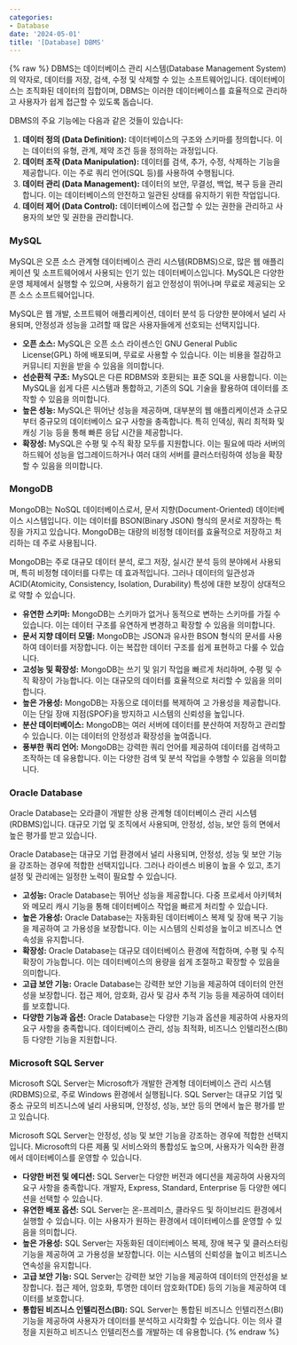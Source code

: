 ```yaml
---
categories:
- Database
date: '2024-05-01'
title: '[Database] DBMS'
---
```


{% raw %}
DBMS는 데이터베이스 관리 시스템(Database Management System)의 약자로, 데이터를 저장, 검색, 수정 및 삭제할 수 있는 소프트웨어입니다. 데이터베이스는 조직화된 데이터의 집합이며, DBMS는 이러한 데이터베이스를 효율적으로 관리하고 사용자가 쉽게 접근할 수 있도록 돕습니다.

DBMS의 주요 기능에는 다음과 같은 것들이 있습니다:
1. **데이터 정의 (Data Definition):** 데이터베이스의 구조와 스키마를 정의합니다. 이는 데이터의 유형, 관계, 제약 조건 등을 정의하는 과정입니다.
2. **데이터 조작 (Data Manipulation):** 데이터를 검색, 추가, 수정, 삭제하는 기능을 제공합니다. 이는 주로 쿼리 언어(SQL 등)를 사용하여 수행됩니다.
3. **데이터 관리 (Data Management):** 데이터의 보안, 무결성, 백업, 복구 등을 관리합니다. 이는 데이터베이스의 안전하고 일관된 상태를 유지하기 위한 작업입니다.
4. **데이터 제어 (Data Control):** 데이터베이스에 접근할 수 있는 권한을 관리하고 사용자의 보안 및 권한을 관리합니다.

### MySQL
MySQL은 오픈 소스 관계형 데이터베이스 관리 시스템(RDBMS)으로, 많은 웹 애플리케이션 및 소프트웨어에서 사용되는 인기 있는 데이터베이스입니다. MySQL은 다양한 운영 체제에서 실행할 수 있으며, 사용하기 쉽고 안정성이 뛰어나며 무료로 제공되는 오픈 소스 소프트웨어입니다.

MySQL은 웹 개발, 소프트웨어 애플리케이션, 데이터 분석 등 다양한 분야에서 널리 사용되며, 안정성과 성능을 고려할 때 많은 사용자들에게 선호되는 선택지입니다.

- **오픈 소스:** MySQL은 오픈 소스 라이센스인 GNU General Public License(GPL) 하에 배포되며, 무료로 사용할 수 있습니다. 이는 비용을 절감하고 커뮤니티 지원을 받을 수 있음을 의미합니다.
- **선순환적 구조:** MySQL은 다른 RDBMS와 호환되는 표준 SQL을 사용합니다. 이는 MySQL을 쉽게 다른 시스템과 통합하고, 기존의 SQL 기술을 활용하여 데이터를 조작할 수 있음을 의미합니다.
- **높은 성능:** MySQL은 뛰어난 성능을 제공하며, 대부분의 웹 애플리케이션과 소규모부터 중규모의 데이터베이스 요구 사항을 충족합니다. 특히 인덱싱, 쿼리 최적화 및 캐싱 기능 등을 통해 빠른 응답 시간을 제공합니다.
- **확장성:** MySQL은 수평 및 수직 확장 모두를 지원합니다. 이는 필요에 따라 서버의 하드웨어 성능을 업그레이드하거나 여러 대의 서버를 클러스터링하여 성능을 확장할 수 있음을 의미합니다.

### MongoDB
MongoDB는 NoSQL 데이터베이스로서, 문서 지향(Document-Oriented) 데이터베이스 시스템입니다. 이는 데이터를 BSON(Binary JSON) 형식의 문서로 저장하는 특징을 가지고 있습니다. MongoDB는 대량의 비정형 데이터를 효율적으로 저장하고 처리하는 데 주로 사용됩니다.

MongoDB는 주로 대규모 데이터 분석, 로그 저장, 실시간 분석 등의 분야에서 사용되며, 특히 비정형 데이터를 다루는 데 효과적입니다. 그러나 데이터의 일관성과 ACID(Atomicity, Consistency, Isolation, Durability) 특성에 대한 보장이 상대적으로 약할 수 있습니다.

- **유연한 스키마:** MongoDB는 스키마가 없거나 동적으로 변하는 스키마를 가질 수 있습니다. 이는 데이터 구조를 유연하게 변경하고 확장할 수 있음을 의미합니다.
- **문서 지향 데이터 모델:** MongoDB는 JSON과 유사한 BSON 형식의 문서를 사용하여 데이터를 저장합니다. 이는 복잡한 데이터 구조를 쉽게 표현하고 다룰 수 있습니다.
- **고성능 및 확장성:** MongoDB는 쓰기 및 읽기 작업을 빠르게 처리하며, 수평 및 수직 확장이 가능합니다. 이는 대규모의 데이터를 효율적으로 처리할 수 있음을 의미합니다.
- **높은 가용성:** MongoDB는 자동으로 데이터를 복제하여 고 가용성을 제공합니다. 이는 단일 장애 지점(SPOF)을 방지하고 시스템의 신뢰성을 높입니다.
- **분산 데이터베이스:** MongoDB는 여러 서버에 데이터를 분산하여 저장하고 관리할 수 있습니다. 이는 데이터의 안정성과 확장성을 높여줍니다.
- **풍부한 쿼리 언어:** MongoDB는 강력한 쿼리 언어를 제공하여 데이터를 검색하고 조작하는 데 유용합니다. 이는 다양한 검색 및 분석 작업을 수행할 수 있음을 의미합니다.

### Oracle Database
Oracle Database는 오라클이 개발한 상용 관계형 데이터베이스 관리 시스템(RDBMS)입니다. 대규모 기업 및 조직에서 사용되며, 안정성, 성능, 보안 등의 면에서 높은 평가를 받고 있습니다.

Oracle Database는 대규모 기업 환경에서 널리 사용되며, 안정성, 성능 및 보안 기능을 강조하는 경우에 적합한 선택지입니다. 그러나 라이센스 비용이 높을 수 있고, 초기 설정 및 관리에는 일정한 노력이 필요할 수 있습니다.

- **고성능:** Oracle Database는 뛰어난 성능을 제공합니다. 다중 프로세서 아키텍처와 메모리 캐시 기능을 통해 데이터베이스 작업을 빠르게 처리할 수 있습니다.
- **높은 가용성:** Oracle Database는 자동화된 데이터베이스 복제 및 장애 복구 기능을 제공하여 고 가용성을 보장합니다. 이는 시스템의 신뢰성을 높이고 비즈니스 연속성을 유지합니다.
- **확장성:** Oracle Database는 대규모 데이터베이스 환경에 적합하며, 수평 및 수직 확장이 가능합니다. 이는 데이터베이스의 용량을 쉽게 조절하고 확장할 수 있음을 의미합니다.
- **고급 보안 기능:** Oracle Database는 강력한 보안 기능을 제공하여 데이터의 안전성을 보장합니다. 접근 제어, 암호화, 감사 및 감사 추적 기능 등을 제공하여 데이터를 보호합니다.
- **다양한 기능과 옵션:** Oracle Database는 다양한 기능과 옵션을 제공하여 사용자의 요구 사항을 충족합니다. 데이터베이스 관리, 성능 최적화, 비즈니스 인텔리전스(BI) 등 다양한 기능을 지원합니다.

### Microsoft SQL Server
Microsoft SQL Server는 Microsoft가 개발한 관계형 데이터베이스 관리 시스템(RDBMS)으로, 주로 Windows 환경에서 실행됩니다. SQL Server는 대규모 기업 및 중소 규모의 비즈니스에 널리 사용되며, 안정성, 성능, 보안 등의 면에서 높은 평가를 받고 있습니다.

Microsoft SQL Server는 안정성, 성능 및 보안 기능을 강조하는 경우에 적합한 선택지입니다. Microsoft의 다른 제품 및 서비스와의 통합성도 높으며, 사용자가 익숙한 환경에서 데이터베이스를 운영할 수 있습니다.

- **다양한 버전 및 에디션:** SQL Server는 다양한 버전과 에디션을 제공하여 사용자의 요구 사항을 충족합니다. 개발자, Express, Standard, Enterprise 등 다양한 에디션을 선택할 수 있습니다.
- **유연한 배포 옵션:** SQL Server는 온-프레미스, 클라우드 및 하이브리드 환경에서 실행할 수 있습니다. 이는 사용자가 원하는 환경에서 데이터베이스를 운영할 수 있음을 의미합니다.
- **높은 가용성:** SQL Server는 자동화된 데이터베이스 복제, 장애 복구 및 클러스터링 기능을 제공하여 고 가용성을 보장합니다. 이는 시스템의 신뢰성을 높이고 비즈니스 연속성을 유지합니다.
- **고급 보안 기능:** SQL Server는 강력한 보안 기능을 제공하여 데이터의 안전성을 보장합니다. 접근 제어, 암호화, 투명한 데이터 암호화(TDE) 등의 기능을 제공하여 데이터를 보호합니다.
- **통합된 비즈니스 인텔리전스(BI):** SQL Server는 통합된 비즈니스 인텔리전스(BI) 기능을 제공하여 사용자가 데이터를 분석하고 시각화할 수 있습니다. 이는 의사 결정을 지원하고 비즈니스 인텔리전스를 개발하는 데 유용합니다.
{% endraw %}